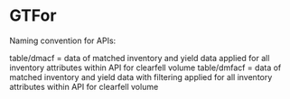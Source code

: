 # GTFor

Naming convention for APIs:

table/dmacf = data of matched inventory and yield data applied for all inventory attributes within API for clearfell volume
table/dmfacf = data of matched inventory and yield data with filtering applied for all inventory attributes within API for clearfell volume
